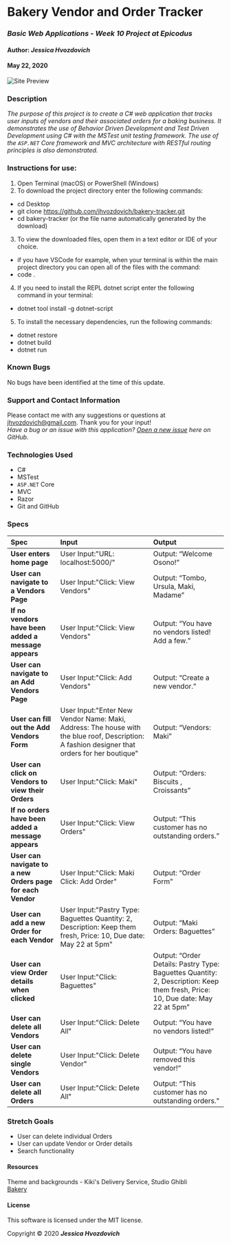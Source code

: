 # **Bakery Vendor and Order Tracker**

### _Basic Web Applications - Week 10 Project at Epicodus_

#### Author: **_Jessica Hvozdovich_**
#### May 22, 2020

![Site Preview](https://pbs.twimg.com/media/CeWxkxIWsAECgAh.jpg)

### Description

_The purpose of this project is to create a C# web application that tracks user inputs of vendors and their associated orders for a baking business. It demonstrates the use of Behavior Driven Development and Test Driven Development using C# with the MSTest unit testing framework. The use of the `ASP.NET` Core framework and MVC architecture with RESTful routing principles is also demonstrated._

### Instructions for use:

1. Open Terminal (macOS) or PowerShell (Windows)
2. To download the project directory enter the following commands:
* cd Desktop
* git clone https://github.com/jhvozdovich/bakery-tracker.git
* cd bakery-tracker (or the file name automatically generated by the download)
3. To view the downloaded files, open them in a text editor or IDE of your choice.
* if you have VSCode for example, when your terminal is within the main project directory you can open all of the files with the command:
* code .
4. If you need to install the REPL dotnet script enter the following command in your terminal: 
* dotnet tool install -g dotnet-script
5. To install the necessary dependencies, run the following commands:
* dotnet restore
* dotnet build
* dotnet run

### Known Bugs

No bugs have been identified at the time of this update.

### Support and Contact Information

Please contact me with any suggestions or questions at jhvozdovich@gmail.com. Thank you for your input!  
_Have a bug or an issue with this application? [Open a new issue](https://github.com/jhvozdovich/bakery-tracker/issues) here on GitHub._

### Technologies Used

* C#
* MSTest
* `ASP.NET` Core
* MVC
* Razor
* Git and GitHub

### Specs
| Spec | Input | Output |
| :------------- | :------------- | :------------- |
| **User enters home page** | User Input:"URL: localhost:5000/" | Output: “Welcome Osono!” |
| **User can navigate to a Vendors Page** | User Input:"Click: View Vendors" | Output: “Tombo, Ursula, Maki, Madame” |
| **If no vendors have been added a message appears** | User Input:"Click: View Vendors" | Output: “You have no vendors listed! Add a few.” |
| **User can navigate to an Add Vendors Page** | User Input:"Click: Add Vendors" | Output: “Create a new vendor.” |
| **User can fill out the Add Vendors Form** | User Input:"Enter New Vendor Name: Maki, Address: The house with the blue roof, Description: A fashion designer that orders for her boutique" | Output: “Vendors: Maki” |
| **User can click on Vendors to view their Orders** | User Input:"Click: Maki" | Output: “Orders: Biscuits , Croissants” |
| **If no orders have been added a message appears** | User Input:"Click: View Orders" | Output: “This customer has no outstanding orders.” |
| **User can navigate to a new Orders page for each Vendor** | User Input:"Click: Maki Click: Add Order" | Output: “Order Form" |
| **User can add a new Order for each Vendor** | User Input:"Pastry Type: Baguettes Quantity: 2, Description: Keep them fresh, Price: 10, Due date: May 22 at 5pm" | Output: “Maki Orders: Baguettes” |
| **User can view Order details when clicked** | User Input:"Click: Baguettes" | Output: “Order Details: Pastry Type: Baguettes Quantity: 2, Description: Keep them fresh, Price: 10, Due date: May 22 at 5pm” |
| **User can delete all Vendors** | User Input:"Click: Delete All" | Output: “You have no vendors listed!” |
| **User can delete single Vendors** | User Input:"Click: Delete Vendor" | Output: “You have removed this vendor!” |
| **User can delete all Orders** | User Input:"Click: Delete All" | Output: “This customer has no outstanding orders." |

### Stretch Goals
* User can delete individual Orders
* User can update Vendor or Order details
* Search functionality

#### Resources

Theme and backgrounds - Kiki's Delivery Service, Studio Ghibli
<br>
[Bakery](https://pbs.twimg.com/media/CeWxkxIWsAECgAh.jpg)

#### License

This software is licensed under the MIT license.

Copyright © 2020 **_Jessica Hvozdovich_**